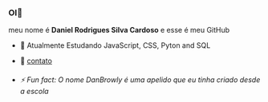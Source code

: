 ### OI👋 
meu nome é **Daniel Rodrigues Silva Cardoso**
e esse é meu GitHub

  
- 🌱 Atualmente Estudando JavaScript, CSS, Pyton and SQL
- 📩 [contato]([danielcardoso02022002@gmail.com](https://mail.google.com/mail/u/0/#inbox?compose=CllgCJfrLfrxFPqNzzVpRhGnNHmTHpZpSsGQklDgRBdKgvRrzDzkCZWGlqqGcMbsdnCPpLbJZGV))


- ###### ⚡ Fun fact: O nome DanBrowly é uma apelido que eu tinha criado desde a escola

<!--
**DanBrowly/DanBrowly** is a ✨ _special_ ✨ repository because its `README.md` (this file) appears on your GitHub profile.

Here are some ideas to get you started:

- 🔭 I’m currently working on ...
- 🌱 I’m currently learning ...
- 👯 I’m looking to collaborate on ...
- 🤔 I’m looking for help with ...
- 💬 Ask me about ...
- 📫 How to reach me: ...
- 😄 Pronouns: ...
- ⚡ Fun fact: ...
-->
    
